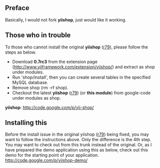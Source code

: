 ## Preface ##
Basically, I would not fork **yiishop**, just would like it working.

## Those who in trouble ##
To those who cannot install the original **yiishop** ([r79](https://code.google.com/p/yiishop-from-r79/source/detail?r=79)), please follow the steps as below.

  * Download **0.7rc3** from the extension page (http://www.yiiframework.com/extension/yiishop/) and extract as shop under modules.
  * Run 'shop/install', then you can create several tables in the specified MySQL database.
  * Remove shop (rm -rf shop).
  * Checkout the latest **yiishop** ([r79](https://code.google.com/p/yiishop-from-r79/source/detail?r=79)) (or **this module**) from google-code  under modules as shop.

**yiishop**: http://code.google.com/p/yii-shop/

## Installing this ##
Before the install issue in the original yiishop ([r79](https://code.google.com/p/yiishop-from-r79/source/detail?r=79)) being fixed, you may want to follow the instructions above. Only the difference is the 4th step. You may want to check out from this trunk instead of the original.
Or, as I have prepared the demo application using this as below, check out this demo for the starting point of your application.
http://code.google.com/p/yiishop-demo/